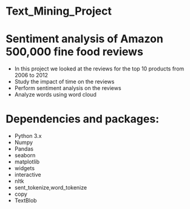 # Text_Mining_Project

# Sentiment analysis of Amazon 500,000 fine food reviews

* In this project we looked at the reviews for the top 10 products from 2006 to 2012
* Study the impact of time on the reviews
* Perform sentiment analysis on the reviews
* Analyze words using word cloud

# Dependencies and packages:

* Python 3.x
* Numpy
* Pandas
* seaborn
* matplotlib
* widgets
* interactive
* nltk
* sent_tokenize,word_tokenize
* copy
* TextBlob
